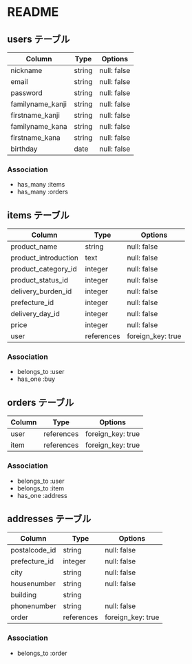 # README

## users テーブル

| Column            | Type       | Options     |
| ----------------  |-------     | ----------  |
| nickname          | string     | null: false |
| email             | string     | null: false |
| password          | string     | null: false |
| familyname_kanji  | string     | null: false |
| firstname_kanji   | string     | null: false |
| familyname_kana   | string     | null: false |
| firstname_kana    | string     | null: false |
| birthday          | date       | null: false |

### Association

- has_many :items
- has_many :orders



## items テーブル

| Column                 | Type        | Options                          |
| ---------------------- | ------      | -------------------------------  |
| product_name           | string      | null: false                      |
| product_introduction   | text        | null: false                      |
| product_category_id    | integer     | null: false                      |
| product_status_id      | integer     | null: false                      |
| delivery_burden_id     | integer     | null: false                      |
| prefecture_id          | integer     | null: false                      |
| delivery_day_id        | integer     | null: false                      |
| price                  | integer     | null: false                      |
| user                   | references  | foreign_key: true                |

### Association

- belongs_to :user
- has_one :buy

## orders テーブル

| Column          | Type        | Options                         |
| --------------- | ------      | ------------------------------- |
| user            | references  | foreign_key: true               |
| item            | references  | foreign_key: true               |

### Association

- belongs_to :user
- belongs_to :item
- has_one :address

## addresses テーブル

| Column          | Type        | Options                          |
| --------------- | ------      | -------------------------------  |
| postalcode_id   | string      | null: false                      |
| prefecture_id   | integer     | null: false                      |
| city            | string      | null: false                      |
| housenumber     | string      | null: false                      |
| building        | string      |                                  |
| phonenumber     | string      | null: false                      |
| order             | references  | foreign_key: true                |


### Association

- belongs_to :order
